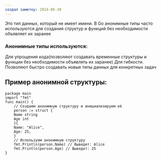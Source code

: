 ```yaml
---
создал заметку: 2024-06-30
---
```

Это тип данных, который не имеет имени. В Go анонимные типы часто используются для создания структур и функций без необходимости объявляет их заранее

### Анонимные типы используются:

Для упрощения кода(позволяют создавать временные структуры и функции без необходимости объявлять их заранее)
Для гибкости. Позволяют быстро создавать новые типы данных для конкретных задач
## Пример анонимной структуры:
```
package main 
import "fmt" 
func main() { 
	// Создаем анонимную структуру и инициализируем её 
	person := struct { 
	Name string 
	Age int 
	}{ 
	Name: "Alice", 
	Age: 25, 
	} 
	// Используем анонимную структуру
	fmt.Println(person.Name) // Выведет: Alice 
	fmt.Println(person.Age) // Выведет: 25 
}
```
